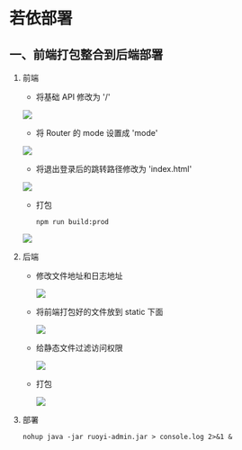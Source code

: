 # 若依部署

## 一、前端打包整合到后端部署

1. 前端

   * 将基础 API 修改为 '/'

   ![](https://gitee.com/yueyazhui/pic-go/raw/master/img/Deploy_202305141915099.png)

   * 将 Router 的 mode 设置成 'mode'

   ![](https://gitee.com/yueyazhui/pic-go/raw/master/img/Deploy_202305141920035.png)

   * 将退出登录后的跳转路径修改为 'index.html'

   ![](https://gitee.com/yueyazhui/pic-go/raw/master/img/Deploy_202305141929125.png)

   * 打包

     ```shell
     npm run build:prod
     ```

   ![](https://gitee.com/yueyazhui/pic-go/raw/master/img/Deploy_202305141937570.png)

2. 后端

   * 修改文件地址和日志地址

     ![](https://gitee.com/yueyazhui/pic-go/raw/master/img/Deploy_202305141941088.png)

   * 将前端打包好的文件放到 static 下面

     ![](https://gitee.com/yueyazhui/pic-go/raw/master/img/Deploy_202305141944809.png)

   * 给静态文件过滤访问权限

     ![](https://gitee.com/yueyazhui/pic-go/raw/master/img/Deploy_202305141951697.png)

   * 打包

     ![](https://gitee.com/yueyazhui/pic-go/raw/master/img/Deploy_202305141955772.png)

3. 部署

   ```shell
   nohup java -jar ruoyi-admin.jar > console.log 2>&1 &
   ```

   ​

